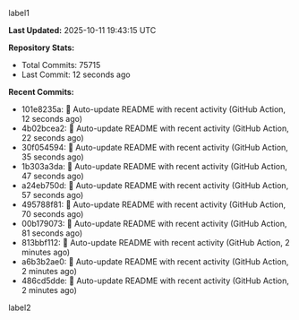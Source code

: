 
label1 
<!-- ACTIVITY_START -->
**Last Updated:** 2025-10-11 19:43:15 UTC

**Repository Stats:**
- Total Commits: 75715
- Last Commit: 12 seconds ago

**Recent Commits:**
- 101e8235a: 🤖 Auto-update README with recent activity (GitHub Action, 12 seconds ago)
- 4b02bcea2: 🤖 Auto-update README with recent activity (GitHub Action, 22 seconds ago)
- 30f054594: 🤖 Auto-update README with recent activity (GitHub Action, 35 seconds ago)
- 1b303a3da: 🤖 Auto-update README with recent activity (GitHub Action, 47 seconds ago)
- a24eb750d: 🤖 Auto-update README with recent activity (GitHub Action, 57 seconds ago)
- 495788f81: 🤖 Auto-update README with recent activity (GitHub Action, 70 seconds ago)
- 00b179073: 🤖 Auto-update README with recent activity (GitHub Action, 81 seconds ago)
- 813bbf112: 🤖 Auto-update README with recent activity (GitHub Action, 2 minutes ago)
- a6b3b2ae0: 🤖 Auto-update README with recent activity (GitHub Action, 2 minutes ago)
- 486cd5dde: 🤖 Auto-update README with recent activity (GitHub Action, 2 minutes ago)
<!-- ACTIVITY_END -->

label2
